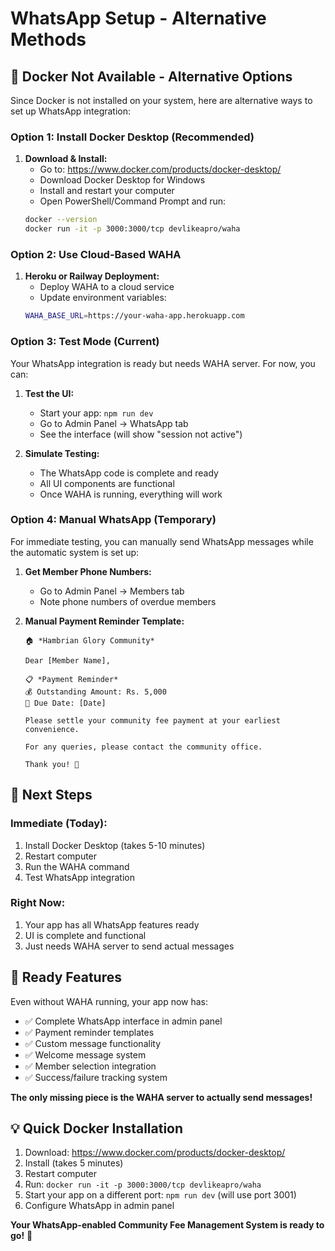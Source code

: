 # WhatsApp Setup - Alternative Methods

## 🚨 **Docker Not Available - Alternative Options**

Since Docker is not installed on your system, here are alternative ways to set up WhatsApp integration:

### **Option 1: Install Docker Desktop (Recommended)**

1. **Download & Install:**
   - Go to: https://www.docker.com/products/docker-desktop/
   - Download Docker Desktop for Windows
   - Install and restart your computer
   - Open PowerShell/Command Prompt and run:
   ```bash
   docker --version
   docker run -it -p 3000:3000/tcp devlikeapro/waha
   ```

### **Option 2: Use Cloud-Based WAHA**

1. **Heroku or Railway Deployment:**
   - Deploy WAHA to a cloud service
   - Update environment variables:
   ```bash
   WAHA_BASE_URL=https://your-waha-app.herokuapp.com
   ```

### **Option 3: Test Mode (Current)**

Your WhatsApp integration is ready but needs WAHA server. For now, you can:

1. **Test the UI:**
   - Start your app: `npm run dev`
   - Go to Admin Panel → WhatsApp tab
   - See the interface (will show "session not active")

2. **Simulate Testing:**
   - The WhatsApp code is complete and ready
   - All UI components are functional
   - Once WAHA is running, everything will work

### **Option 4: Manual WhatsApp (Temporary)**

For immediate testing, you can manually send WhatsApp messages while the automatic system is set up:

1. **Get Member Phone Numbers:**
   - Go to Admin Panel → Members tab
   - Note phone numbers of overdue members

2. **Manual Payment Reminder Template:**
   ```
   🏠 *Hambrian Glory Community*
   
   Dear [Member Name],
   
   📋 *Payment Reminder*
   💰 Outstanding Amount: Rs. 5,000
   📅 Due Date: [Date]
   
   Please settle your community fee payment at your earliest convenience.
   
   For any queries, please contact the community office.
   
   Thank you! 🙏
   ```

## 🎯 **Next Steps**

### **Immediate (Today):**
1. Install Docker Desktop (takes 5-10 minutes)
2. Restart computer
3. Run the WAHA command
4. Test WhatsApp integration

### **Right Now:**
1. Your app has all WhatsApp features ready
2. UI is complete and functional
3. Just needs WAHA server to send actual messages

## 🚀 **Ready Features**

Even without WAHA running, your app now has:
- ✅ Complete WhatsApp interface in admin panel
- ✅ Payment reminder templates
- ✅ Custom message functionality
- ✅ Welcome message system
- ✅ Member selection integration
- ✅ Success/failure tracking system

**The only missing piece is the WAHA server to actually send messages!**

## 💡 **Quick Docker Installation**

1. Download: https://www.docker.com/products/docker-desktop/
2. Install (takes 5 minutes)
3. Restart computer
4. Run: `docker run -it -p 3000:3000/tcp devlikeapro/waha`
5. Start your app on a different port: `npm run dev` (will use port 3001)
6. Configure WhatsApp in admin panel

**Your WhatsApp-enabled Community Fee Management System is ready to go!** 🎉
